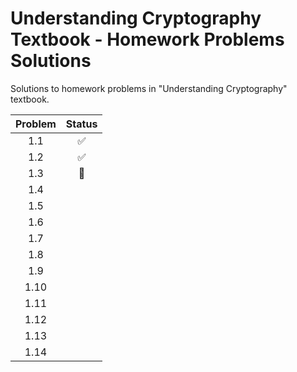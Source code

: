 # Understanding Cryptography Textbook - Homework Problems Solutions

Solutions to homework problems in "Understanding Cryptography" textbook.

| Problem |  Status   |
| :-----: | :-------: |
|   1.1   |  &#9989;  |
|   1.2   |  &#9989;  |
|   1.3   | &#128679; |
|   1.4   |           |
|   1.5   |           |
|   1.6   |           |
|   1.7   |           |
|   1.8   |           |
|   1.9   |           |
|  1.10   |           |
|  1.11   |           |
|  1.12   |           |
|  1.13   |           |
|  1.14   |           |
